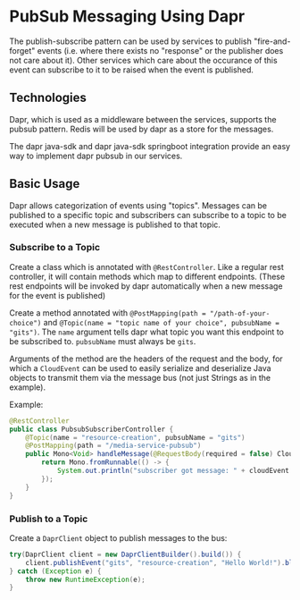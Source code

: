 # PubSub Messaging Using Dapr

The publish-subscribe pattern can be used by services to publish "fire-and-forget" events (i.e. where there exists no "response" or the publisher does not care about it). Other services which care about the occurance of this event can subscribe to it to be raised when the event is published.

## Technologies

Dapr, which is used as a middleware between the services, supports the pubsub pattern. Redis will be used by dapr as a store for the messages.

The dapr java-sdk and dapr java-sdk springboot integration provide an easy way to implement dapr pubsub in our services. 

## Basic Usage

Dapr allows categorization of events using "topics". Messages can be published to a specific topic and subscribers can subscribe to a topic to be executed when a new message is published to that topic.

### Subscribe to a Topic

Create a class which is annotated with `@RestController`. Like a regular rest controller, it will contain methods which map to different endpoints. (These rest endpoints will be invoked by dapr automatically when a new message for the event is published)

Create a method annotated with `@PostMapping(path = "/path-of-your-choice")` and `@Topic(name = "topic name of your choice", pubsubName = "gits")`. The `name` argument tells dapr what topic you want this endpoint to be subscribed to. `pubsubName` must always be `gits`.

Arguments of the method are the headers of the request and the body, for which a `CloudEvent` can be used to easily serialize and deserialize Java objects to transmit them via the message bus (not just Strings as in the example).

Example:

```java
@RestController
public class PubsubSubscriberController {
    @Topic(name = "resource-creation", pubsubName = "gits")
    @PostMapping(path = "/media-service-pubsub")
    public Mono<Void> handleMessage(@RequestBody(required = false) CloudEvent<String> cloudEvent, @RequestHeader Map<String, String> headers) {
        return Mono.fromRunnable(() -> {
            System.out.println("subscriber got message: " + cloudEvent.getData());
        });
    }
}
```

### Publish to a Topic

Create a `DaprClient` object to publish messages to the bus:

```java
try(DaprClient client = new DaprClientBuilder().build()) {
    client.publishEvent("gits", "resource-creation", "Hello World!").block();
} catch (Exception e) {
    throw new RuntimeException(e);
}
```
